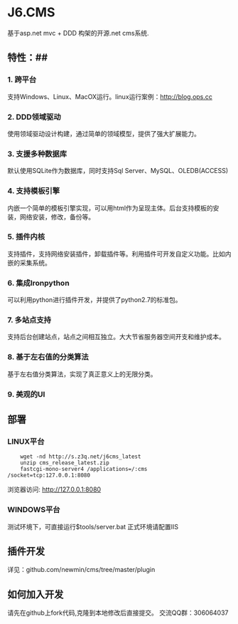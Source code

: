 ﻿# J6.CMS #

基于asp.net mvc + DDD 构架的开源.net cms系统.

## 特性：##

### 1. 跨平台 ###
支持Windows、Linux、MacOX运行。linux运行案例：http://blog.ops.cc
### 2. DDD领域驱动 ###
使用领域驱动设计构建，通过简单的领域模型，提供了强大扩展能力。
### 3. 支援多种数据库 ###
默认使用SQLite作为数据库，同时支持Sql Server、MySQL、OLEDB(ACCESS)
### 4. 支持模板引擎 ###
内嵌一个简单的模板引擎实现，可以用html作为呈现主体。后台支持模板的安装，网络安装，修改，备份等。
### 5. 插件内核 ###
支持插件，支持网络安装插件，卸载插件等。利用插件可开发自定义功能。比如内嵌的采集系统。
### 6. 集成Ironpython ###
可以利用python进行插件开发，并提供了python2.7的标准包。
### 7. 多站点支持 ###
支持后台创建站点，站点之间相互独立。大大节省服务器空间开支和维护成本。
### 8. 基于左右值的分类算法 ###
基于左右值分类算法，实现了真正意义上的无限分类。
### 9. 美观的UI ###

## 部署 ##
### LINUX平台 ###
        wget -nd http://s.z3q.net/j6cms_latest
        unzip cms_release_latest.zip
        fastcgi-mono-server4 /applications=/:cms /socket=tcp:127.0.0.1:8080
浏览器访问: http://127.0.0.1:8080

### WINDOWS平台 ###
测试环境下，可直接运行$tools/server.bat
正式环境请配置IIS

## 插件开发 ##
详见：github.com/newmin/cms/tree/master/plugin



## 如何加入开发 ##

请先在github上fork代码,克隆到本地修改后直接提交。
交流QQ群：306064037
